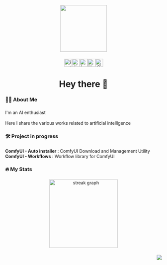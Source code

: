 <div align="center">
  <img src="https://github.com/UmeAiRT/UmeAiRT/raw/refs/heads/main/images/ume.png" width="150" />
</div>

###

<div align="center">
  <a href="https://www.instagram.com/umeairt/" target="_blank"><img src="https://img.shields.io/static/v1?message=Instagram&logo=instagram&label=&color=E4405F&logoColor=white&labelColor=&style=for-the-badge" height="25" alt="instagram logo" /></a><a href="https://discord.gg/airt" target="_blank"><img src="https://img.shields.io/static/v1?message=Discord&logo=discord&label=&color=7289DA&logoColor=white&labelColor=&style=for-the-badge" height="25" alt="discord logo" /></a><a href="https://ko-fi.com/umeairt" target="_blank"><img src="https://img.shields.io/static/v1?message=Ko-fi&logo=ko-fi&label=&color=F16061&logoColor=white&labelColor=&style=for-the-badge" height="25" alt="ko-fi logo" /></a><a href="https://huggingface.co/UmeAiRT" target="_blank"><img src="https://img.shields.io/static/v1?label=&message=Hugging%20Face&color=D4AC0D&logo=huggingface&logoColor=white&style=for-the-badge" alt="Hugging Face" height="25"></a><a href="https://civitai.com/user/UmeAiRT" target="_blank"><img src="https://img.shields.io/static/v1?message=Civitai&label=&color=2980b9&logoColor=white&labelColor=&style=for-the-badge" height="25" alt="Civitai logo" /></a>
</div>


<h1 align="center">Hey there 👋</h1>

###

<h3 align="left">👩‍💻  About Me</h3>

###

<p align="left">I'm an AI enthusiast<br><br>Here I share the various works related to artificial intelligence</p>

###

<h3 align="left">🛠 Project in progress</h3>

###

<div><b><a href="https://github.com/UmeAiRT/ComfyUI-Auto_installer" style="color: inherit; text-decoration: none;">ComfyUI - Auto installer</a></b> : ComfyUI Download and Management Utility</div>
<div><b><a href="https://github.com/UmeAiRT/ComfyUI-Workflows" style="color: inherit; text-decoration: none;">ComfyUI - Workflows</a></b> : Workflow library for ComfyUI</div>

###

<h3 align="left">🔥   My Stats</h3>

###

<div align="center">
  <img src="https://streak-stats.demolab.com?user=UmeAiRT&locale=en&mode=daily&theme=dark&hide_border=false&border_radius=5&order=3" height="220" alt="streak graph"  />
</div>

###

<img align="right" src="https://visitor-badge.laobi.icu/badge?page_id=UmeAiRT.UmeAiRT&left_text=Visitors"  />

###
